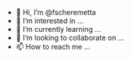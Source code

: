 - 👋 Hi, I’m @fscheremetta
- 👀 I’m interested in ...
- 🌱 I’m currently learning ...
- 💞️ I’m looking to collaborate on ...
- 📫 How to reach me ...

<!---
fscheremetta/fscheremetta is a ✨ special ✨ repository because its `README.md` (this file) appears on your GitHub profile.
You can click the Preview link to take a look at your changes.
--->
